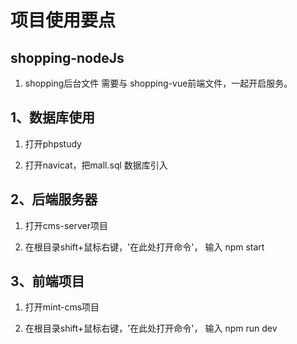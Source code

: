 # 项目使用要点

## shopping-nodeJs
1. shopping后台文件 需要与 shopping-vue前端文件，一起开启服务。

## 1、数据库使用

1. 打开phpstudy 

2. 打开navicat，把mall.sql 数据库引入  

## 2、后端服务器  

1. 打开cms-server项目 

2. 在根目录shift+鼠标右键，'在此处打开命令'， 输入 npm start   

## 3、前端项目  

1. 打开mint-cms项目

2. 在根目录shift+鼠标右键，'在此处打开命令'， 输入 npm run dev      
